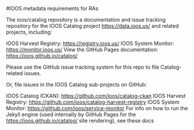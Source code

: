 
#IOOS metadata requirements for RAs



The ioos/catalog repository is a documentation and issue tracking repository for the IOOS Catalog project https://data.ioos.us/ and related projects, including:

IOOS Harvest Registry: https://registry.ioos.us/
IOOS System Monitor: https://monitor.ioos.us/
View the GitHub Pages documentation: https://ioos.github.io/catalog/

Please use the GitHub issue tracking system for this repo to file Catalog-related issues.

Or, file issues in the IOOS Catalog sub-projects on GitHub:

IOOS Catalog (CKAN): https://github.com/ioos/catalog-ckan
IOOS Harvest Registry: https://github.com/ioos/catalog-harvest-registry
IOOS System Monitor: https://github.com/ioos/service-monitor
For info on how to run the Jekyll engine (used internally by GitHub Pages for the https://ioos.github.io/catalog/ site rendering), see these docs
